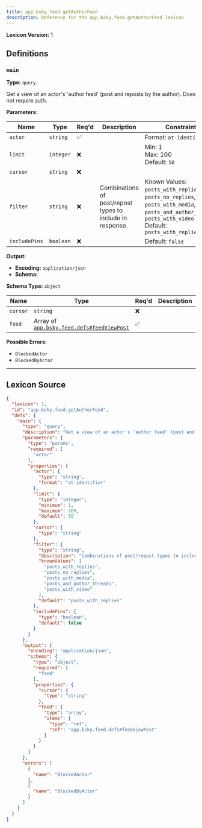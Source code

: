 ```yaml
---
title: app.bsky.feed.getAuthorFeed
description: Reference for the app.bsky.feed.getAuthorFeed lexicon
---
```

**Lexicon Version:** 1

## Definitions

<a name="main"></a>
### `main`

**Type:** `query`

Get a view of an actor's 'author feed' (post and reposts by the author). Does not require auth.

**Parameters:**

| Name | Type | Req'd  | Description | Constraints |
|------|------|----------|-------------|-------------|
| `actor` | `string` | ✅  |  | Format: `at-identifier` |
| `limit` | `integer` | ❌  |  | Min: 1<br/>Max: 100<br/>Default: `50` |
| `cursor` | `string` | ❌  |  |  |
| `filter` | `string` | ❌  | Combinations of post/repost types to include in response. | Known Values: `posts_with_replies`, `posts_no_replies`, `posts_with_media`, `posts_and_author_threads`, `posts_with_video`<br/>Default: `posts_with_replies` |
| `includePins` | `boolean` | ❌  |  | Default: `false` |
**Output:**

- **Encoding:** `application/json`
- **Schema:**

**Schema Type:** `object`

| Name | Type | Req'd  | Description | Constraints |
|------|------|----------|-------------|-------------|
| `cursor` | `string` | ❌  |  |  |
| `feed` | Array of [`app.bsky.feed.defs#feedViewPost`](lexicons/app/bsky/feed/defs#feedViewPost) | ✅  |  |  |
**Possible Errors:**

- `BlockedActor`
- `BlockedByActor`

---

## Lexicon Source
```json
{
  "lexicon": 1,
  "id": "app.bsky.feed.getAuthorFeed",
  "defs": {
    "main": {
      "type": "query",
      "description": "Get a view of an actor's 'author feed' (post and reposts by the author). Does not require auth.",
      "parameters": {
        "type": "params",
        "required": [
          "actor"
        ],
        "properties": {
          "actor": {
            "type": "string",
            "format": "at-identifier"
          },
          "limit": {
            "type": "integer",
            "minimum": 1,
            "maximum": 100,
            "default": 50
          },
          "cursor": {
            "type": "string"
          },
          "filter": {
            "type": "string",
            "description": "Combinations of post/repost types to include in response.",
            "knownValues": [
              "posts_with_replies",
              "posts_no_replies",
              "posts_with_media",
              "posts_and_author_threads",
              "posts_with_video"
            ],
            "default": "posts_with_replies"
          },
          "includePins": {
            "type": "boolean",
            "default": false
          }
        }
      },
      "output": {
        "encoding": "application/json",
        "schema": {
          "type": "object",
          "required": [
            "feed"
          ],
          "properties": {
            "cursor": {
              "type": "string"
            },
            "feed": {
              "type": "array",
              "items": {
                "type": "ref",
                "ref": "app.bsky.feed.defs#feedViewPost"
              }
            }
          }
        }
      },
      "errors": [
        {
          "name": "BlockedActor"
        },
        {
          "name": "BlockedByActor"
        }
      ]
    }
  }
}
```
